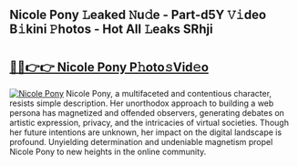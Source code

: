 ## Nicole Pony 𝙻eaked 𝙽u𝚍e - Part-d5Y 𝚅𝚒deo B𝚒kini 𝙿hotos - Hot All 𝙻eaks SRhji

# <h2><a href="http://ld5nb3n.urlbe.top/?page=Nicole+Pony">🔗🔗👉👉 Nicole Pony P𝚑oto𝚜Vid𝚎o</a></h2>

[![Nicole Pony](https://i.imgur.com/eBuTRDB.gif)](http://ld5nb3n.urlbe.top/?page=Nicole+Pony)
Nicole Pony, a multifaceted and contentious character, resists simple description. Her unorthodox approach to building a web persona has magnetized and offended observers, generating debates on artistic expression, privacy, and the intricacies of virtual societies. Though her future intentions are unknown, her impact on the digital landscape is profound. Unyielding determination and undeniable magnetism propel Nicole Pony to new heights in the online community.
